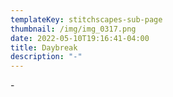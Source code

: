 ```yaml
---
templateKey: stitchscapes-sub-page
thumbnail: /img/img_0317.png
date: 2022-05-10T19:16:41-04:00
title: Daybreak
description: "-"
---
```

\-